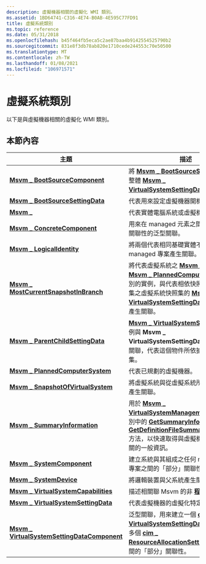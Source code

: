 ```yaml
---
description: 虛擬機器相關的虛擬化 WMI 類別。
ms.assetid: 1BD64741-C316-4E74-B0AB-4E595C77FD91
title: 虛擬系統類別
ms.topic: reference
ms.date: 05/31/2018
ms.openlocfilehash: b45f464fb5eca5c2ae87baa4b9142554525790b2
ms.sourcegitcommit: 831e8f3db78ab820e1710cede244553c70e50500
ms.translationtype: MT
ms.contentlocale: zh-TW
ms.lasthandoff: 01/08/2021
ms.locfileid: "106971571"
---
```

# <a name="virtual-system-classes"></a>虛擬系統類別

以下是與虛擬機器相關的虛擬化 WMI 類別。

## <a name="in-this-section"></a>本節內容



| 主題                                                                                                | 描述                                                                                                                                                                                                                                                                                                                                                                                                                            |
|------------------------------------------------------------------------------------------------------|----------------------------------------------------------------------------------------------------------------------------------------------------------------------------------------------------------------------------------------------------------------------------------------------------------------------------------------------------------------------------------------------------------------------------------------|
| [**Msvm \_ BootSourceComponent**](msvm-bootsourcecomponent.md)<br/>                             | 將 [**Msvm \_ BootSourceSettingData**](msvm-bootsourcesettingdata.md) 與整體 [**Msvm \_ VirtualSystemSettingData**](msvm-virtualsystemsettingdata.md)建立關聯。 <br/>                                                                                                                                                                                                                                                   |
| [**Msvm \_ BootSourceSettingData**](msvm-bootsourcesettingdata.md)<br/>                         | 代表用來設定虛擬機器開機來源的參數。 <br/>                                                                                                                                                                                                                                                                                                                                                     |
| [**Msvm \_**](msvm-computersystem.md)<br/>                                       | 代表實體電腦系統或虛擬機器。<br/>                                                                                                                                                                                                                                                                                                                                                                   |
| [**Msvm \_ ConcreteComponent**](msvm-concretecomponent.md)<br/>                                 | 用來在 managed 元素之間建立「部分」關聯性的泛型關聯。<br/>                                                                                                                                                                                                                                                                                                                                   |
| [**Msvm \_ LogicalIdentity**](msvm-logicalidentity.md)<br/>                                     | 將兩個代表相同基礎實體不同層面的 managed 專案產生關聯。 <br/>                                                                                                                                                                                                                                                                                                                            |
| [**Msvm \_ MostCurrentSnapshotInBranch**](msvm-mostcurrentsnapshotinbranch.md)<br/>             | 將代表虛擬系統之 [**Msvm \_**](msvm-computersystem.md) 系統的實例或 [**Msvm \_ PlannedComputerSystem**](msvm-plannedcomputersystem.md) 類別的實例，與代表相依快照集中最新快照集之虛擬系統快照集的 [**Msvm \_ VirtualSystemSettingData**](msvm-virtualsystemsettingdata.md) 類別的實例產生關聯。<br/>            |
| [**Msvm \_ ParentChildSettingData**](msvm-parentchildsettingdata.md)<br/>                       | [**Msvm \_ VirtualSystemSettingData**](msvm-virtualsystemsettingdata.md)實例與 **Msvm \_ VirtualSystemSettingData** 實例之間的關聯，代表這個物件所依據的最新快照集。<br/>                                                                                                                                                                                 |
| [**Msvm \_ PlannedComputerSystem**](msvm-plannedcomputersystem.md)<br/>                         | 代表已規劃的虛擬機器。<br/>                                                                                                                                                                                                                                                                                                                                                                                       |
| [**Msvm \_ SnapshotOfVirtualSystem**](msvm-snapshotofvirtualsystem.md)<br/>                     | 將虛擬系統與從虛擬系統所捕獲的快照集產生關聯。<br/>                                                                                                                                                                                                                                                                                                                                      |
| [**Msvm \_ SummaryInformation**](msvm-summaryinformation.md)<br/>                               | 用於 [**Msvm \_ VirtualSystemManagementService**](msvm-virtualsystemmanagementservice.md)類別中的 [**GetSummaryInformation**](getsummaryinformation-msvm-virtualsystemmanagementservice.md)和 [**GetDefinitionFileSummaryInformation**](getdefinitionfilesummaryinformation-msvm-virtualsystemmanagementservice.md)方法，以快速取得與虛擬機器或快照集相關的一般資訊。<br/> |
| [**Msvm \_ SystemComponent**](msvm-systemcomponent.md)<br/>                                     | 建立系統與其組成之任何 managed 系統專案之間的「部分」關聯性。<br/>                                                                                                                                                                                                                                                                                                               |
| [**Msvm \_ SystemDevice**](msvm-systemdevice.md)<br/>                                           | 將邏輯裝置與父系統產生關聯。<br/>                                                                                                                                                                                                                                                                                                                                                                         |
| [**Msvm \_ VirtualSystemCapabilities**](msvm-virtualsystemcapabilities.md)<br/>                 | 描述相關聯 Msvm 的非 [**程式 \_**](msvm-computersystem.md)的功能。<br/>                                                                                                                                                                                                                                                                                                                           |
| [**Msvm \_ VirtualSystemSettingData**](msvm-virtualsystemsettingdata.md)<br/>                   | 代表虛擬機器的虛擬化特定設定。<br/>                                                                                                                                                                                                                                                                                                                                                      |
| [**Msvm \_ VirtualSystemSettingDataComponent**](msvm-virtualsystemsettingdatacomponent.md)<br/> | 泛型關聯，用來建立一個 [**cim \_ VirtualSystemSettingData**](/previous-versions//cc136954(v=vs.85)) 實例與一或多個 [**cim \_ ResourceAllocationSettingData**](/previous-versions/windows/desktop/clushyperv/cim-resourceallocationsettingdata)實例之間的「部分」關聯性。<br/>                                                                                                                                                 |



 

 


